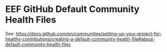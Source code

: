# EEF GitHub Default Community Health Files

See: https://docs.github.com/en/communities/setting-up-your-project-for-healthy-contributions/creating-a-default-community-health-file#about-default-community-health-files